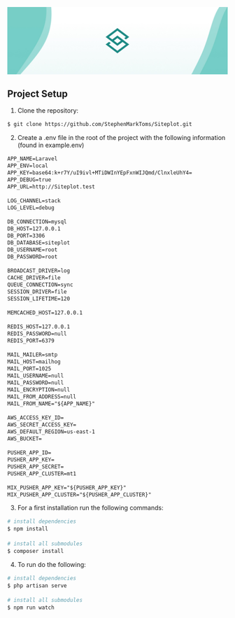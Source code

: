 ![Well](documentation/logo.jpg)

## Project Setup

1. Clone the repository:

```bash
$ git clone https://github.com/StephenMarkToms/Siteplot.git
```

2. Create a .env file in the root of the project with the following information (found in example.env)

```
APP_NAME=Laravel
APP_ENV=local
APP_KEY=base64:k+r7Y/uI9ivl+MTiDWInYEpFxnWIJQmd/ClnxleUhY4=
APP_DEBUG=true
APP_URL=http://Siteplot.test

LOG_CHANNEL=stack
LOG_LEVEL=debug

DB_CONNECTION=mysql
DB_HOST=127.0.0.1
DB_PORT=3306
DB_DATABASE=siteplot
DB_USERNAME=root
DB_PASSWORD=root

BROADCAST_DRIVER=log
CACHE_DRIVER=file
QUEUE_CONNECTION=sync
SESSION_DRIVER=file
SESSION_LIFETIME=120

MEMCACHED_HOST=127.0.0.1

REDIS_HOST=127.0.0.1
REDIS_PASSWORD=null
REDIS_PORT=6379

MAIL_MAILER=smtp
MAIL_HOST=mailhog
MAIL_PORT=1025
MAIL_USERNAME=null
MAIL_PASSWORD=null
MAIL_ENCRYPTION=null
MAIL_FROM_ADDRESS=null
MAIL_FROM_NAME="${APP_NAME}"

AWS_ACCESS_KEY_ID=
AWS_SECRET_ACCESS_KEY=
AWS_DEFAULT_REGION=us-east-1
AWS_BUCKET=

PUSHER_APP_ID=
PUSHER_APP_KEY=
PUSHER_APP_SECRET=
PUSHER_APP_CLUSTER=mt1

MIX_PUSHER_APP_KEY="${PUSHER_APP_KEY}"
MIX_PUSHER_APP_CLUSTER="${PUSHER_APP_CLUSTER}"

```

3. For a first installation run the following commands:

```bash
# install dependencies
$ npm install

# install all submodules
$ composer install
```

4. To run do the following:

```bash
# install dependencies
$ php artisan serve

# install all submodules
$ npm run watch
```